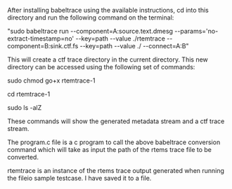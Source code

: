 After installing babeltrace using the available instructions, cd into this directory and run the following command on the terminal:

"sudo babeltrace run --component=A:source.text.dmesg --params='no-extract-timestamp=no' --key=path --value ./rtemtrace --component=B:sink.ctf.fs --key=path --value ./ --connect=A:B"

This will create a ctf trace directory in the current directory. This new directory can be accessed using the following set of commands:

sudo chmod go+x rtemtrace-1

cd rtemtrace-1

sudo ls -alZ

These commands will show the generated metadata stream and a ctf trace stream.

The program.c file is a c program to call the above babeltrace conversion command which will take as input the path of the rtems trace file to be converted. 

rtemtrace is an instance of the rtems trace output generated when running the fileio sample testcase. I have saved it to a file.  



